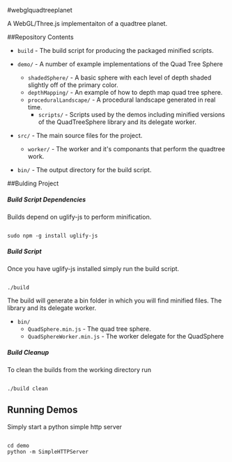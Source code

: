 #webglquadtreeplanet

A WebGL/Three.js implementaiton of a quadtree planet.

##Repository Contents

* `build`			              - The build script for producing the packaged minified scripts.

* `demo/`			              - A number of example implementations of the Quad Tree Sphere
  * `shadedSphere/`               - A basic sphere with each level of depth shaded slightly off of the primary color.
  * `depthMapping/`               - An example of how to depth map quad tree sphere.
  * `proceduralLandscape/`        - A procedural landscape generated in real time.
	* `scripts/`			      - Scripts used by the demos including minified versions of the QuadTreeSphere library and its delegate worker.
	
* `src/`                          - The main source files for the project.
  * `worker/`                     - The worker and it's componants that perform the quadtree work.

* `bin/`                          - The output directory for the build script.


##Bulding Project


##### Build Script Dependencies

Builds depend on uglify-js to perform minification.

```

sudo npm -g install uglify-js

```

##### Build Script

Once you have uglify-js installed simply run the build script.

```

./build

```

The build will generate a bin folder in which you will find minified files. The library and its delegate worker.

* `bin/`
	* `QuadSphere.min.js`          - The quad tree sphere.
	* `QuadSphereWorker.min.js`    - The worker delegate for the QuadSphere


##### Build Cleanup

To clean the builds from the working directory run

```

./build clean

```

## Running Demos

Simply start a python simple http server

```

cd demo
python -m SimpleHTTPServer

```
